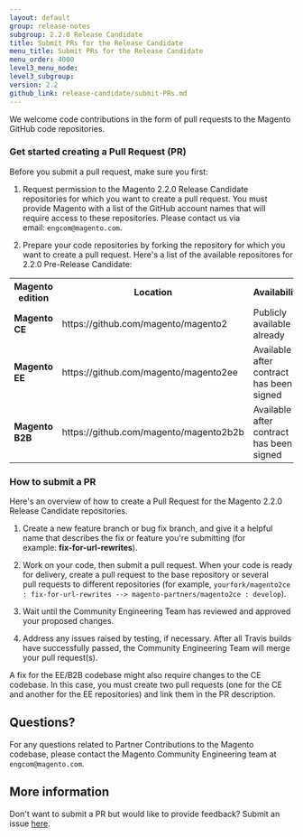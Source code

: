 ```yaml
---
layout: default
group: release-notes
subgroup: 2.2.0 Release Candidate
title: Submit PRs for the Release Candidate 
menu_title: Submit PRs for the Release Candidate
menu_order: 4000
level3_menu_node: 
level3_subgroup: 
version: 2.2
github_link: release-candidate/submit-PRs.md
---
```


We welcome code contributions in the form of pull requests to the Magento GitHub code repositories.

### Get started creating a Pull Request (PR)

Before you submit a pull request, make sure you first:

1.	Request permission to the Magento 2.2.0 Release Candidate repositories for which you want to create a pull request.  You must provide Magento with a list of the GitHub account names that will require access to these repositories. Please contact us via email: `engcom@magento.com`.

2.	Prepare your code repositories by forking the repository for which you want to create a pull request. Here's a list of the available repositores for 2.2.0 Pre-Release Candidate:

<table>
  <tr>
    <th><b>Magento edition</b></th>
    <th><b>Location</b></th>
    <th><b>Availability</b></th>
  </tr>

<tr>
    <td><b>Magento CE</b></td>
    <td>https://github.com/magento/magento2</td>
    <td>Publicly available already</td>
</tr>

<tr>
    <td><b>Magento EE</b></td>
    <td>https://github.com/magento/magento2ee</td>
    <td>Available after contract has been signed</td>
</tr> 

<tr>
    <td><b>Magento B2B</b></td>
    <td>https://github.com/magento/magento2b2b</td>
    <td>Available after contract has been signed</td>
</tr>

</table>

### How to submit a PR

Here's an overview of how to create a Pull Request for the Magento 2.2.0 Release Candidate repositories. 

1.	Create a new feature branch or bug fix branch, and give it a helpful name that describes the fix or feature you're submitting (for example: **fix-for-url-rewrites**).

2.	Work on your code, then submit a pull request. When your code is ready for delivery, create a pull request to the base repository or several pull requests to different repositories (for example, `yourfork/magento2ce : fix-for-url-rewrites --> magento-partners/magento2ce : develop`).  

3.	Wait until the Community Engineering Team has reviewed and approved your proposed changes.

4.	Address any issues raised by testing, if necessary. After all Travis builds have successfully passed, the Community Engineering Team will merge your pull request(s).


<div class="bs-callout bs-callout-info" id="info" markdown="1">
A fix for the EE/B2B codebase might also require changes to the CE codebase. In this case, you must create two pull requests (one for the CE and another for the EE repositories) and link them in the PR description.
</div>


## Questions?

For any questions related to  Partner Contributions to the Magento codebase, please contact the Magento Community Engineering team at `engcom@magento.com`.


## More information 

Don't want to submit a PR but would like to provide feedback? Submit an issue [here](https://github.com/magento/magento2/issues).




